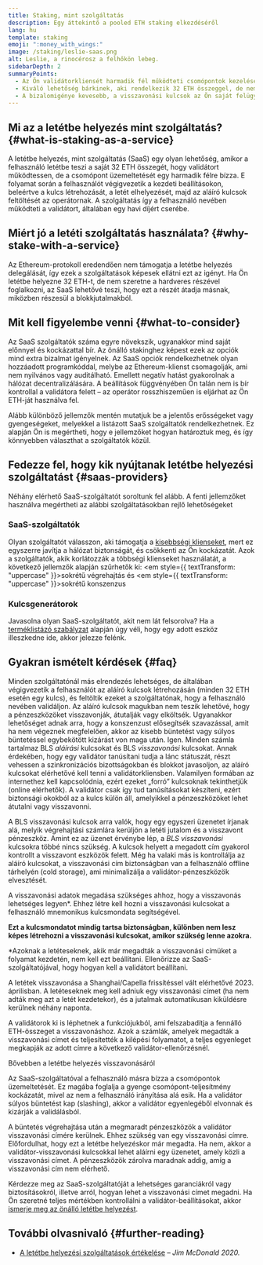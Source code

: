 ```yaml
---
title: Staking, mint szolgáltatás
description: Egy áttekintő a pooled ETH staking elkezdéséről
lang: hu
template: staking
emoji: ":money_with_wings:"
image: /staking/leslie-saas.png
alt: Leslie, a rinocérosz a felhőkön lebeg.
sidebarDepth: 2
summaryPoints:
  - Az Ön validátorkliensét harmadik fél működteti csomópontok kezelésével
  - Kiváló lehetőség bárkinek, aki rendelkezik 32 ETH összeggel, de nem szívesen bajlódna a csomópont technikai komplexitásával
  - A bizalomigénye kevesebb, a visszavonási kulcsok az Ön saját felügyelete alatt állnak
---
```


## Mi az a letétbe helyezés mint szolgáltatás? {#what-is-staking-as-a-service}

A letétbe helyezés, mint szolgáltatás (SaaS) egy olyan lehetőség, amikor a felhasználó letétbe teszi a saját 32 ETH összegét, hogy validátort működtessen, de a csomópont üzemeltetését egy harmadik félre bízza. E folyamat során a felhasználót végigvezetik a kezdeti beállításokon, beleértve a kulcs létrehozását, a letét elhelyezését, majd az aláíró kulcsok feltöltését az operátornak. A szolgáltatás így a felhasználó nevében működteti a validátort, általában egy havi díjért cserébe.

## Miért jó a letéti szolgáltatás használata? {#why-stake-with-a-service}

Az Ethereum-protokoll eredendően nem támogatja a letétbe helyezés delegálását, így ezek a szolgáltatások képesek ellátni ezt az igényt. Ha Ön letétbe helyezne 32 ETH-t, de nem szeretne a hardveres részével foglalkozni, az SaaS lehetővé teszi, hogy ezt a részét átadja másnak, miközben részesül a blokkjutalmakból.

<CardGrid>
  <Card title="Saját validátor" emoji=":desktop_computer:" description="Deposit your own 32 ETH to activate your own set of signing keys that will participate in Ethereum consensus. Monitor your progress with dashboards to watch those ETH rewards accumulate." />    
  <Card title="Könnyű kezdés" emoji="🏁" description="Forget about hardware specs, setup, node maintenance and upgrades. SaaS providers let you outsource the hard part by uploading your own signing credentials, allowing them to run a validator on your behalf, for a small cost." />
  <Card title="Behatárolt kockázat" emoji=":shield:" description="In many cases users do not have to give up access to the keys that enable withdrawing or transferring staked funds. These are different from the signing keys, and can be stored separately to limit (but not eliminate) your risk as a staker." />
</CardGrid>

<StakingComparison page="saas" />

## Mit kell figyelembe venni {#what-to-consider}

Az SaaS szolgáltatók száma egyre növekszik, ugyanakkor mind saját előnnyel és kockázattal bír. Az önálló stakinghez képest ezek az opciók mind extra bizalmat igényelnek. Az SaaS opciók rendelkezhetnek olyan hozzáadott programkóddal, melybe az Ethereum-klienst csomagolják, ami nem nyilvános vagy auditálható. Emellett negatív hatást gyakorolnak a hálózat decentralizálására. A beállítások függvényében Ön talán nem is bír kontrollal a validátora felett – az operátor rosszhiszeműen is eljárhat az Ön ETH-ját használva fel.

Alább különböző jellemzők mentén mutatjuk be a jelentős erősségeket vagy gyengeségeket, melyekkel a listázott SaaS szolgáltatók rendelkezhetnek. Ez alapján Ön is megértheti, hogy e jellemzőket hogyan határoztuk meg, és így könnyebben választhat a szolgáltatók közül.

<StakingConsiderations page="saas" />

## Fedezze fel, hogy kik nyújtanak letétbe helyezési szolgáltatást {#saas-providers}

Néhány elérhető SaaS-szolgáltatót soroltunk fel alább. A fenti jellemzőket használva megértheti az alábbi szolgáltatásokban rejlő lehetőségeket

<ProductDisclaimer />

### SaaS-szolgáltatók

<StakingProductsCardGrid category="saas" />

Olyan szolgáltatót válasszon, aki támogatja a [kisebbségi klienseket](/developers/docs/nodes-and-clients/client-diversity/), mert ez egyszerre javítja a hálózat biztonságát, és csökkenti az Ön kockázatát. Azok a szolgáltatók, akik korlátozzák a többségi klienseket használatát, a következő jellemzők alapján szűrhetők ki: <em style={{ textTransform: "uppercase" }}>sokrétű végrehajtás</em> és <em style={{ textTransform: "uppercase" }}>sokrétű konszenzus</em>

### Kulcsgenerátorok

<StakingProductsCardGrid category="keyGen" />

Javasolna olyan SaaS-szolgáltatót, akit nem lát felsorolva? Ha a [terméklistázó szabályzat](/contributing/adding-staking-products/) alapján úgy véli, hogy egy adott eszköz illeszkedne ide, akkor jelezze felénk.

## Gyakran ismételt kérdések {#faq}

<ExpandableCard title="Kinél vannak a kulcsaim?" eventCategory="SaasStaking" eventName="clicked who holds my keys">
Minden szolgáltatónál más elrendezés lehetséges, de általában végigvezetik a felhasználót az aláíró kulcsok létrehozásán (minden 32 ETH esetén egy kulcs), és feltöltik ezeket a szolgáltatónak, hogy a felhasználó nevében validáljon. Az aláíró kulcsok magukban nem teszik lehetővé, hogy a pénzeszközöket visszavonják, átutalják vagy elköltsék. Ugyanakkor lehetőséget adnak arra, hogy a konszenzust elősegítsék szavazással, amit ha nem végeznek megfelelően, akkor az kisebb büntetést vagy súlyos büntetéssel egybekötött kizárást von maga után.
</ExpandableCard>

<ExpandableCard title="Tehát kétféle kulcs van?" eventCategory="SaasStaking" eventName="clicked so there are two sets of keys">
Igen. Minden számla tartalmaz BLS <em>aláírási</em> kulcsokat és BLS <em>visszavonási</em> kulcsokat. Annak érdekében, hogy egy validátor tanúsítani tudja a lánc státuszát, részt vehessen a szinkronizációs bizottságokban és blokkot javasoljon, az aláíró kulcsokat elérhetővé kell tenni a validátorkliensben. Valamilyen formában az internethez kell kapcsolódnia, ezért ezeket „forró” kulcsoknak tekinthetjük (online elérhetők). A validátor csak így tud tanúsításokat készíteni, ezért biztonsági okokból az a kulcs külön áll, amelyikkel a pénzeszközöket lehet átutalni vagy visszavonni.

A BLS visszavonási kulcsok arra valók, hogy egy egyszeri üzenetet írjanak alá, melyik végrehajtási számlára kerüljön a letéti jutalom és a visszavont pénzeszköz. Amint ez az üzenet érvénybe lép, a <em>BLS visszavonási</em> kulcsokra többé nincs szükség. A kulcsok helyett a megadott cím gyakorol kontrollt a visszavont eszközök felett. Még ha valaki más is kontrollálja az aláíró kulcsokat, a visszavonási cím biztonságban van a felhasználó offline tárhelyén (cold storage), ami minimalizálja a validátor-pénzeszközök elvesztését.

A visszavonási adatok megadása szükséges ahhoz, hogy a visszavonás lehetséges legyen\*. Ehhez létre kell hozni a visszavonási kulcsokat a felhasználó mnemonikus kulcsmondata segítségével.

<strong>Ezt a kulcsmondatot mindig tartsa biztonságban, különben nem lesz képes létrehozni a visszavonási kulcsokat, amikor szükség lenne azokra.</strong>

\*Azoknak a letéteseknek, akik már megadták a visszavonási címüket a folyamat kezdetén, nem kell ezt beállítani. Ellenőrizze az SaaS-szolgáltatójával, hogy hogyan kell a validátort beállítani.
</ExpandableCard>

<ExpandableCard title="Mikor vonhatom vissza a letétet?" eventCategory="SaasStaking" eventName="clicked when can I withdraw">
A letétek visszavonása a Shanghai/Capella frissítéssel vált elérhetővé 2023. áprilisban. A letéteseknek meg kell adniuk egy visszavonási címet (ha nem adták meg azt a letét kezdetekor), és a jutalmak automatikusan kiküldésre kerülnek néhány naponta.

A validátorok ki is léphetnek a funkciójukból, ami felszabadítja a fennálló ETH-összeget a visszavonáshoz. Azok a számlák, amelyek megadták a visszavonási címet és teljesítették a kilépési folyamatot, a teljes egyenleget megkapják az adott címre a következő validátor-ellenőrzésnél.

<ButtonLink to="/staking/withdrawals/">Bővebben a letétbe helyezés visszavonásáról</ButtonLink>
</ExpandableCard>

<ExpandableCard title="Mi történik, ha súlyos büntetést kapok (slashing)?" eventCategory="SaasStaking" eventName="clicked what happens if I get slashed">
Az SaaS-szolgáltatóval a felhasználó másra bízza a csomópontok üzemeltetését. Ez magába foglalja a gyenge csomópont-teljesítmény kockázatát, mivel az nem a felhasználó irányítása alá esik. Ha a validátor súlyos büntetést kap (slashing), akkor a validátor egyenlegéből elvonnak és kizárják a validálásból.

A büntetés végrehajtása után a megmaradt pénzeszközök a validátor visszavonási címére kerülnek. Ehhez szükség van egy visszavonási címre. Előfordulhat, hogy ezt a letétbe helyezéskor már megadta. Ha nem, akkor a validátor-visszavonási kulcsokkal lehet aláírni egy üzenetet, amely közli a visszavonási címet. A pénzeszközök zárolva maradnak addig, amíg a visszavonási cím nem elérhető.

Kérdezze meg az SaaS-szolgáltatóját a lehetséges garanciákról vagy biztosításokról, illetve arról, hogyan lehet a visszavonási címet megadni. Ha Ön szeretné teljes mértékben kontrollálni a validátor-beállításokat, akkor <a href="/staking/solo/">ismerje meg az önálló letétbe helyezést</a>.
</ExpandableCard>

## További olvasnivaló {#further-reading}

- [A letétbe helyezési szolgáltatások értékelése](https://www.attestant.io/posts/evaluating-staking-services/) – _Jim McDonald 2020._
